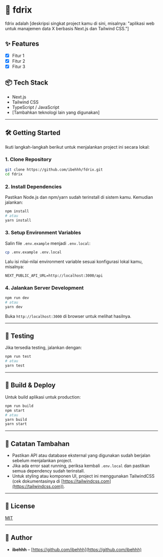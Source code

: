 # 🚀 fdrix

fdrix adalah [deskripsi singkat project kamu di sini, misalnya: "aplikasi web untuk manajemen data X berbasis Next.js dan Tailwind CSS."]

## ✨ Features

- [x] Fitur 1
- [x] Fitur 2
- [x] Fitur 3

## 📦 Tech Stack

- Next.js
- Tailwind CSS
- TypeScript / JavaScript
- [Tambahkan teknologi lain yang digunakan]

---

## 🛠️ Getting Started

Ikuti langkah-langkah berikut untuk menjalankan project ini secara lokal:

### 1. Clone Repository

```bash
git clone https://github.com/ibehhh/fdrix.git
cd fdrix
```

### 2. Install Dependencies

Pastikan Node.js dan npm/yarn sudah terinstall di sistem kamu. Kemudian jalankan:

```bash
npm install
# atau
yarn install
```

### 3. Setup Environment Variables

Salin file `.env.example` menjadi `.env.local`:

```bash
cp .env.example .env.local
```

Lalu isi nilai-nilai environment variable sesuai konfigurasi lokal kamu, misalnya:

```env
NEXT_PUBLIC_API_URL=http://localhost:3000/api
```

### 4. Jalankan Server Development

```bash
npm run dev
# atau
yarn dev
```

Buka `http://localhost:3000` di browser untuk melihat hasilnya.

---

## 🧪 Testing

Jika tersedia testing, jalankan dengan:

```bash
npm run test
# atau
yarn test
```

---

## 🚀 Build & Deploy

Untuk build aplikasi untuk production:

```bash
npm run build
npm start
# atau
yarn build
yarn start
```

---

## 📌 Catatan Tambahan

- Pastikan API atau database eksternal yang digunakan sudah berjalan sebelum menjalankan project.
- Jika ada error saat running, periksa kembali `.env.local` dan pastikan semua dependency sudah terinstall.
- Untuk styling atau komponen UI, project ini menggunakan TailwindCSS (cek dokumentasinya di [https://tailwindcss.com](https://tailwindcss.com)).

---

## 📄 License

[MIT](LICENSE)

---

## 👤 Author

- **ibehhh** – [https://github.com/ibehhh](https://github.com/ibehhh)